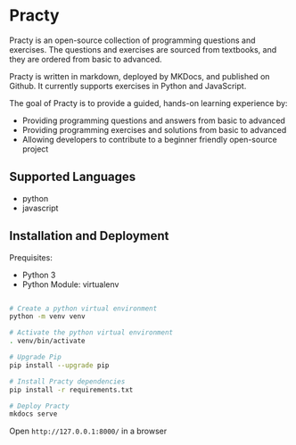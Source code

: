 # Practy

Practy is an open-source collection of programming questions and exercises. The questions and exercises are sourced from textbooks, and they are ordered from basic to advanced.

Practy is written in markdown, deployed by MKDocs, and published on Github. It currently supports exercises in Python and JavaScript.

The goal of Practy is to provide a guided, hands-on learning experience by:

* Providing programming questions and answers from basic to advanced
* Providing programming exercises and solutions from basic to advanced
* Allowing developers to contribute to a beginner friendly open-source project

## Supported Languages

* python
* javascript

## Installation and Deployment

Prequisites:

* Python 3
* Python Module: virtualenv

```bash

# Create a python virtual environment
python -m venv venv

# Activate the python virtual environment
. venv/bin/activate

# Upgrade Pip
pip install --upgrade pip

# Install Practy dependencies
pip install -r requirements.txt

# Deploy Practy
mkdocs serve
```

Open `http://127.0.0.1:8000/` in a browser
